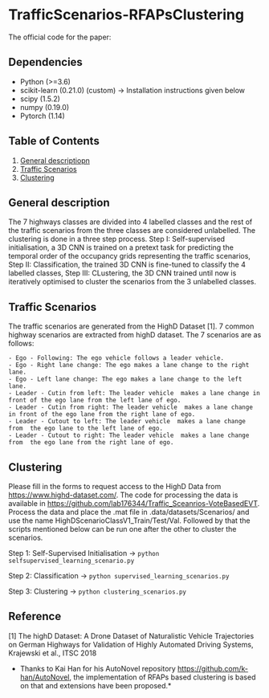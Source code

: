 # TrafficScenarios-RFAPsClustering

The official code for the paper: 

## Dependencies
- Python (>=3.6)
- scikit-learn (0.21.0) (custom) -> Installation instructions given below
- scipy (1.5.2)
- numpy (0.19.0)
- Pytorch (1.14)

## Table of Contents

1. [General descriptiopn
](#gs)
2. [Traffic Scenarios
](#ts)
3. [Clustering
](#EVT)

## General description<a name="gs"></a>

The 7 highways classes are divided into 4 labelled classes and the rest of the traffic scenarios from the three classes are considered unlabelled. The clustering is done in a three step process. Step I: Self-supervised initialisation, a 3D CNN is trained on a pretext task for predicting the temporal order of the occupancy grids representing the traffic scenarios, Step II: Classification, the trained 3D CNN is fine-tuned to classify the 4 labelled classes, Step III: CLustering, the 3D CNN trained until now is iteratively optimised to cluster the scenarios from the 3 unlabelled classes. 

## Traffic Scenarios<a name="ts"></a>
The traffic scenarios are generated from the HighD Dataset [1]. 7 common highway scenarios are extracted from highD dataset. The 7 scenarios are as follows:

	- Ego - Following: The ego vehicle follows a leader vehicle.
	- Ego - Right lane change: The ego makes a lane change to the right lane.
	- Ego - Left lane change: The ego makes a lane change to the left lane.
	- Leader - Cutin from left: The leader vehicle  makes a lane change in front of the ego lane from the left lane of ego. 
	- Leader - Cutin from right: The leader vehicle  makes a lane change in front of the ego lane from the right lane of ego.
	- Leader - Cutout to left: The leader vehicle  makes a lane change from  the ego lane to the left lane of ego.
	- Leader - Cutout to right: The leader vehicle  makes a lane change  from  the ego lane from the right lane of ego.
	

## Clustering<a name="EVT"></a>

Please fill in the forms to request access to the HighD Data from https://www.highd-dataset.com/. The code for processing the data is available in https://github.com/lab176344/Traffic_Sceanrios-VoteBasedEVT. Process the data and place the .mat file in .data/datasets/Scenarios/ and use the name HighDScenarioClassV1_Train/Test/Val. Followed by that the scripts mentioned below can be run one after the other to cluster the scenarios.

Step 1: Self-Supervised Initialisation -> ```python selfsupervised_learning_scenario.py```

Step 2: Classification -> ```python supervised_learning_scenarios.py```

Step 3: Clustering -> ```python clustering_scenarios.py```

## Reference
[1] The highD Dataset: A Drone Dataset of Naturalistic Vehicle Trajectories on German Highways for Validation of Highly Automated Driving Systems, Krajewski et al., ITSC 2018

* Thanks to Kai Han for his AutoNovel repository https://github.com/k-han/AutoNovel, the implementation of RFAPs based clustering is based on that and extensions have been proposed.* 
